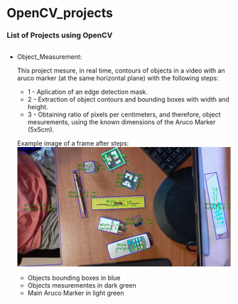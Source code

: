 # OpenCV_projects

### List of Projects using OpenCV
##
- Object_Measurement:

  This project mesure, in real time, contours of objects in a video with an aruco marker (at the same horizontal plane) with the following steps:
  - 1 - Aplication of an edge detection mask.
  - 2 - Extraction of object contours and bounding boxes with width and height.
  - 3 - Obtaining ratio of pixels per centimeters, and therefore, object mesurements, using the known dimensions of the Aruco Marker (5x5cm).
  
  Example image of a frame after steps:
  ![image](https://github.com/Yuri-Vlasqz/OpenCV_projects/blob/1b53f8b86c5175ea884dbb27b46204c184b898f8/Object_Measurement/test%20image%20GaussianBlur%20Canny.jpg)
  - Objects bounding boxes in blue
  - Objects mesurementes in dark green 
  - Main Aruco Marker in light green
